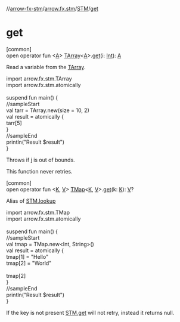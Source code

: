 //[arrow-fx-stm](../../../index.md)/[arrow.fx.stm](../index.md)/[STM](index.md)/[get](get.md)

# get

[common]\
open operator fun &lt;[A](get.md)&gt; [TArray](../-t-array/index.md)&lt;[A](get.md)&gt;.[get](get.md)(i: [Int](https://kotlinlang.org/api/latest/jvm/stdlib/kotlin/-int/index.html)): [A](get.md)

Read a variable from the [TArray](../-t-array/index.md).

import arrow.fx.stm.TArray\
import arrow.fx.stm.atomically\
\
suspend fun main() {\
  //sampleStart\
  val tarr = TArray.new(size = 10, 2)\
  val result = atomically {\
    tarr[5]\
  }\
  //sampleEnd\
  println("Result $result")\
}<!--- KNIT example-stm-39.kt -->

Throws if [i](get.md) is out of bounds.

This function never retries.

[common]\
open operator fun &lt;[K](get.md), [V](get.md)&gt; [TMap](../-t-map/index.md)&lt;[K](get.md), [V](get.md)&gt;.[get](get.md)(k: [K](get.md)): [V](get.md)?

Alias of [STM.lookup](lookup.md)

import arrow.fx.stm.TMap\
import arrow.fx.stm.atomically\
\
suspend fun main() {\
  //sampleStart\
  val tmap = TMap.new&lt;Int, String&gt;()\
  val result = atomically {\
    tmap[1] = "Hello"\
    tmap[2] = "World"\
\
    tmap[2]\
  }\
  //sampleEnd\
  println("Result $result")\
}<!--- KNIT example-stm-45.kt -->

If the key is not present [STM.get](get.md) will not retry, instead it returns null.
